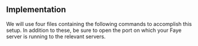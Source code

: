 ## Implementation

We will use four files containing the following commands to accomplish this setup. In addition to these, be sure to open the port on which your Faye server is running to the relevant servers.

